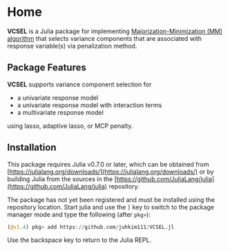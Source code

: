 # Home 

**VCSEL** is a Julia package for implementing [Majorization-Minimization (MM) algorithm](https://en.wikipedia.org/wiki/MM_algorithm) that selects variance components that are associated with response variable(s) via penalization method. 


## Package Features 

**VCSEL** supports variance component selection for

* a univariate response model 
* a univariate response model with interaction terms 
* a multivariate response model 

using lasso, adaptive lasso, or MCP penalty.  

## Installation 

This package requires Julia v0.7.0 or later, which can be obtained from
[https://julialang.org/downloads/](https://julialang.org/downloads/) or by building Julia from the sources in the
[https://github.com/JuliaLang/julia](https://github.com/JuliaLang/julia) repository.

The package has not yet been registered and must be installed using the repository location.
Start julia and use the `]` key to switch to the package manager mode and type the following (after `pkg>`):

```julia
(@v1.4) pkg> add https://github.com/juhkim111/VCSEL.jl
```

Use the backspace key to return to the Julia REPL.



